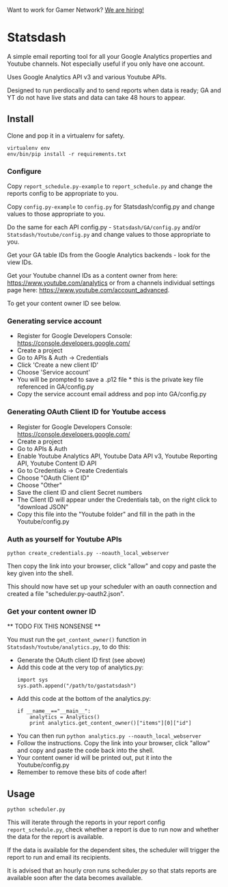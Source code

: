 Want to work for Gamer Network? [We are
hiring!](http://www.gamesindustry.biz/jobs/gamer-network)

# Statsdash

A simple email reporting tool for all your Google Analytics properties and
Youtube channels.  Not especially useful if you only have one account.

Uses Google Analytics API v3 and various Youtube APIs.

Designed to run perdiocally and to send reports when data is ready; GA and YT
do not have live stats and data can take 48 hours to appear.

## Install

Clone and pop it in a virtualenv for safety.

```shell
virtualenv env
env/bin/pip install -r requirements.txt
```

### Configure

Copy `report_schedule.py-example` to `report_schedule.py` and change the
reports config to be appropriate to you.

Copy `config.py-example` to `config.py` for Statsdash/config.py and change
values to those appropriate to you. 

Do the same for each API config.py - `Statsdash/GA/config.py` and/or
`Statsdash/Youtube/config.py` and change values to those appropriate to you. 

Get your GA table IDs from the Google Analytics backends - look for the view
IDs.

Get your Youtube channel IDs as a content owner from here:
https://www.youtube.com/analytics or from a channels individual settings page
here: https://www.youtube.com/account_advanced.

To get your content owner ID see below.

### Generating service account

* Register for Google Developers Console:
  https://console.developers.google.com/
* Create a project
* Go to APIs & Auth -> Credentials
* Click 'Create a new client ID'
* Choose 'Service account'
* You will be prompted to save a .p12 file * this is the private key file
  referenced in GA/config.py
* Copy the service account email address and pop into GA/config.py

### Generating OAuth Client ID for Youtube access

* Register for Google Developers Console:
  https://console.developers.google.com/
* Create a project
* Go to APIs & Auth
* Enable Youtube Analytics API, Youtube Data API v3, Youtube Reporting API,
  Youtube Content ID API
* Go to Credentials -> Create Credentials
* Choose "OAuth Client ID"
* Choose "Other"
* Save the client ID and client Secret numbers
* The Client ID will appear under the Credentials tab, on the right click to
  "download JSON"
* Copy this file into the "Youtube folder" and fill in the path in the
  Youtube/config.py

### Auth as yourself for Youtube APIs

```
python create_credentials.py --noauth_local_webserver
```

Then copy the link into your browser, click "allow" and copy and paste the key
given into the shell. 

This should now have set up your scheduler with an oauth connection and created
a file "scheduler.py-oauth2.json".

### Get your content owner ID

** TODO FIX THIS NONSENSE ** 

You must run the `get_content_owner()` function in
`Statsdash/Youtube/analytics.py`, to do this:

* Generate the OAuth client ID first (see above)
* Add this code at the very top of analytics.py:
    ```  
    import sys
    sys.path.append("/path/to/gastatsdash")
    ```
* Add this code at the bottom of the analytics.py:
    ```  
    if __name__=="__main__":
        analytics = Analytics()
        print analytics.get_content_owner()["items"][0]["id"]
    ```
* You can then run ` python analytics.py --noauth_local_webserver `
* Follow the instructions. Copy the link into your browser, click "allow" and
  copy and paste the code back into the shell. 
* Your content owner id will be printed out, put it into the Youtube/config.py 
* Remember to remove these bits of code after! 

## Usage

```
python scheduler.py
```

This will iterate through the reports in your report config
`report_schedule.py`, check whether a report is due to run now and whether the
data for the report is available.

If the data is available for the dependent sites, the scheduler will trigger
the report to run and email its recipients.

It is advised that an hourly cron runs scheduler.py so that stats reports are
available soon after the data becomes available.
